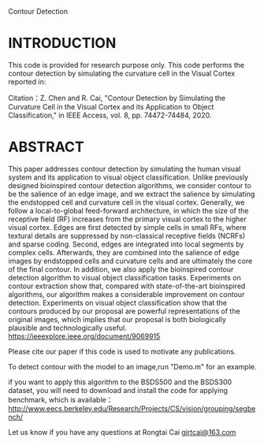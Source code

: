 Contour Detection

INTRODUCTION
===================================================================================
This code is provided for research purpose only. 
This code performs the contour detection by simulating the curvature cell in the Visual Cortex reported in:

Citation：Z. Chen and R. Cai, "Contour Detection by Simulating the Curvature Cell in the Visual Cortex and its Application to Object Classification," in IEEE Access, vol. 8, pp. 74472-74484, 2020.

ABSTRACT
===================================================================================
This paper addresses contour detection by simulating the human visual system and its application to visual object classification. Unlike previously designed bioinspired contour detection algorithms, we consider contour to be the salience of an edge image, and  we extract the salience by simulating the endstopped cell and curvature cell in the visual cortex. Generally, we follow a local-to-global feed-forward architecture, in which the size of the receptive field (RF) increases from the primary visual cortex to the higher visual cortex. Edges are first detected by simple cells in small RFs, where textural details are suppressed by non-classical receptive fields (NCRFs) and sparse coding. Second, edges are integrated into local segments by complex cells. Afterwards, they are combined into the salience of edge images by endstopped cells and curvature cells and are ultimately the core of the final contour. In addition, we also apply the bioinspired contour detection algorithm to visual object classification tasks. Experiments on contour extraction show that, compared with state-of-the-art bioinspired algorithms, our algorithm makes a considerable improvement on contour detection. Experiments on visual object classification show that the contours produced by our proposal are powerful representations of the original images, which implies that our proposal is both biologically plausible and technologically useful.
https://ieeexplore.ieee.org/document/9069915

Please cite our paper if this code is used to motivate any publications.

To detect contour with the model to an image,run "Demo.m" for an example.

if you want to apply this algorithm to the BSDS500 and the BSDS300 dataset, you will need to download and install the code for applying benchmark, which is available： http://www.eecs.berkeley.edu/Research/Projects/CS/vision/grouping/segbench/

Let us know if you have any questions at Rongtai Cai gjrtcai@163.com
